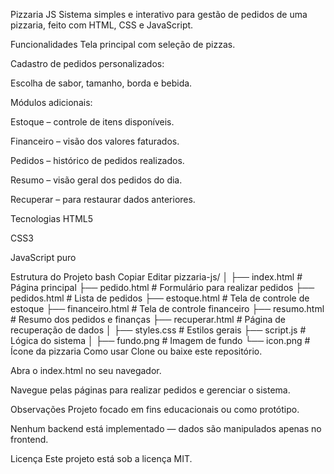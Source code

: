 Pizzaria JS
Sistema simples e interativo para gestão de pedidos de uma pizzaria, feito com HTML, CSS e JavaScript.

Funcionalidades
Tela principal com seleção de pizzas.

Cadastro de pedidos personalizados:

Escolha de sabor, tamanho, borda e bebida.

Módulos adicionais:

Estoque – controle de itens disponíveis.

Financeiro – visão dos valores faturados.

Pedidos – histórico de pedidos realizados.

Resumo – visão geral dos pedidos do dia.

Recuperar – para restaurar dados anteriores.

Tecnologias
HTML5

CSS3

JavaScript puro

Estrutura do Projeto
bash
Copiar
Editar
pizzaria-js/
│
├── index.html          # Página principal
├── pedido.html         # Formulário para realizar pedidos
├── pedidos.html        # Lista de pedidos
├── estoque.html        # Tela de controle de estoque
├── financeiro.html     # Tela de controle financeiro
├── resumo.html         # Resumo dos pedidos e finanças
├── recuperar.html      # Página de recuperação de dados
│
├── styles.css          # Estilos gerais
├── script.js           # Lógica do sistema
│
├── fundo.png           # Imagem de fundo
└── icon.png            # Ícone da pizzaria
Como usar
Clone ou baixe este repositório.

Abra o index.html no seu navegador.

Navegue pelas páginas para realizar pedidos e gerenciar o sistema.

Observações
Projeto focado em fins educacionais ou como protótipo.

Nenhum backend está implementado — dados são manipulados apenas no frontend.

Licença
Este projeto está sob a licença MIT.